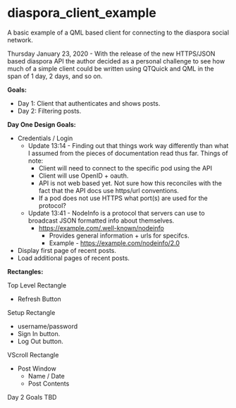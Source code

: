 # diaspora_client_example
A basic example of a QML based client for connecting to the diaspora social network.

Thursday January 23, 2020 - With the release of the new HTTPS/JSON based diaspora API the author decided as a personal challenge to see how much of a simple client could be written using QTQuick and QML in the span of 1 day, 2 days, and so on.

**Goals:**

* Day 1: Client that authenticates and shows posts.
* Day 2: Filtering posts.

**Day One Design Goals:**

* Credentials / Login
  * Update 13:14 - Finding out that things work way differently than what I assumed from the pieces of documentation read thus far. Things of note:
    * Client will need to connect to the specific pod using the API
    * Client will use OpenID + oauth.
    * API is not web based yet. Not sure how this reconciles with the fact that the API docs use https/url conventions.
    * If a pod does not use HTTPS what port(s) are used for the protocol?
  * Update 13:41 - NodeInfo is a protocol that servers can use to broadcast JSON formatted info about themselves.
    * https://example.com/.well-known/nodeinfo
      * Provides general information + urls for specifcs.
      * Example - https://example.com/nodeinfo/2.0
* Display first page of recent posts.
* Load additional pages of recent posts.

**Rectangles:**

Top Level Rectangle
 * Refresh Button

Setup Rectangle
 * username/password
 * Sign In button.
 * Log Out button.
 
VScroll Rectangle
 * Post Window
   * Name / Date
   * Post Contents
   
Day 2 Goals TBD
